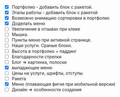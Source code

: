 * [x] Портфолио - добавить блок с ракетой.
* [x] Этапы работы - добавить блок с ракетой
* [x] Возможно анимацию сортировки в портфолио
* [x] Доделать меню
* [ ] Увеличение в отзывах при клике
* [ ] Мышка.
* [ ] Пункты меню при активной странице.
* [ ] Наши услуги. Сраные блоки.
* [ ] Высота в портфолио + паддинг
* [ ] Благодарности стрелки
* [ ] Блог => картинка, полоски
* [x] выпадающее меню
* [ ] Цены на услуги, шрифты, отступы
* [ ] Ракета
* [x] Меню (плавающая фигня при мобильной версии)
* [ ] Дизайн => особенности создания
